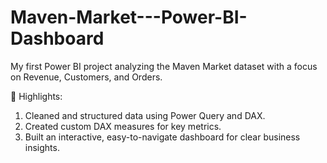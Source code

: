 # Maven-Market---Power-BI-Dashboard

My first Power BI project analyzing the Maven Market dataset with a focus on Revenue, Customers, and Orders.

🔹 Highlights:
1. Cleaned and structured data using Power Query and DAX.
2. Created custom DAX measures for key metrics.
3. Built an interactive, easy-to-navigate dashboard for clear business insights.
